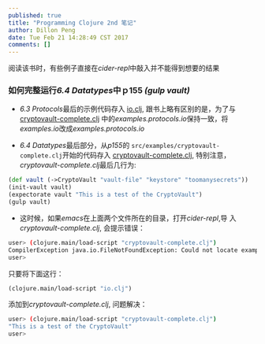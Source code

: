 ```yaml
---
published: true
title: "Programming Clojure 2nd 笔记"
author: Dillon Peng
date: Tue Feb 21 14:28:49 CST 2017
comments: []
---
```

阅读该书时，有些例子直接在*cider-repl*中敲入并不能得到想要的结果

### 如何完整运行*6.4 Datatypes*中ｐ155 *(gulp vault)*
- *6.3 Protocols*最后的示例代码存入
[io.clj](https://github.com/abelard2008/programming-clojure-2nd/blob/master/chapter6/io.clj),
跟书上略有区别的是，为了与
[cryptovault-complete.clj](https://github.com/abelard2008/programming-clojure-2nd/blob/master/chapter6/io.clj)
中的*examples.protocols.io*保持一致，将*examples.io*改成*examples.protocols.io*

- *6.4 Datatypes*最后部分，从*p155*的
  `src/examples/cryptovault-complete.clj`开始的代码存入
  [cryptovault-complete.clj](https://github.com/abelard2008/programming-clojure-2nd/blob/master/chapter6/io.clj),
  特别注意，*cryptovault-complete.clj*最后几行为:
```clojure
(def vault (->CryptoVault "vault-file" "keystore" "toomanysecrets"))
(init-vault vault)
(expectorate vault "This is a test of the CryptoVault")
(gulp vault)
```
  
- 这时候，如果*emacs*在上面两个文件所在的目录，打开*cider-repl*,导
  入*cryptovault-complete.clj*, 会提示错误：
```sh
user> (clojure.main/load-script "cryptovault-complete.clj")
CompilerException java.io.FileNotFoundException: Could not locate examples/protocols/io__init.class or examples/protocols/io.clj on classpath., compiling:(/study/clojure/programming-clojure-2nd/chapter6/cryptovault-complete.clj:1:1) 
user> 
```
只要将下面这行：
```clojure
(clojure.main/load-script "io.clj")
```
添加到*cryptovault-complete.clj*, 问题解决：
```sh
user> (clojure.main/load-script "cryptovault-complete.clj")
"This is a test of the CryptoVault"
user> 
```


